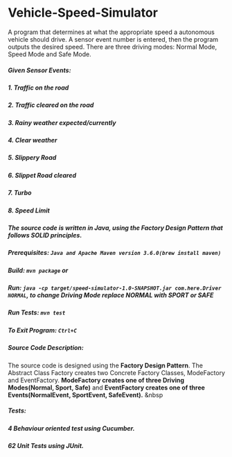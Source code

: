 # Vehicle-Speed-Simulator
A program that determines at what the appropriate speed a autonomous vehicle should drive. A sensor event number is entered, then the program outputs the desired speed. There are three driving modes: Normal Mode, Speed Mode and Safe Mode. 

##### Given Sensor Events:
##### 1. Traffic on the road 
##### 2. Traffic cleared on the road
##### 3. Rainy weather expected/currently
##### 4. Clear weather
##### 5. Slippery Road
##### 6. Slippet Road cleared
##### 7. Turbo
##### 8. Speed Limit

##### The source code is written in Java, using the Factory Design Pattern that follows SOLID principles.

##### Prerequisites: `Java and Apache Maven version 3.6.0(brew install maven)`

##### Build: `mvn package` or 

##### Run: `java -cp target/speed-simulator-1.0-SNAPSHOT.jar com.here.Driver NORMAL`, to change Driving Mode replace NORMAL with SPORT or SAFE

##### Run Tests: `mvn test`

##### To Exit Program: `Ctrl+C`

##### Source Code Description: 
The source code is designed using the **Factory Design Pattern**. The Abstract Class Factory creates two Concrete Factory Classes, ModeFactory and EventFactory. 
**ModeFactory creates one of three Driving Modes(Normal, Sport, Safe)** and **EventFactory creates one of three Events(NormalEvent, SportEvent, SafeEvent).**
&nbsp

##### Tests:
##### 4 Behaviour oriented test using Cucumber.
##### 62 Unit Tests using JUnit.
